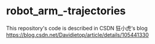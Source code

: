 # robot_arm_-trajectories
This repository's code is described in CSDN 狂小虎‘s blog https://blog.csdn.net/Davidietop/article/details/105441330 
